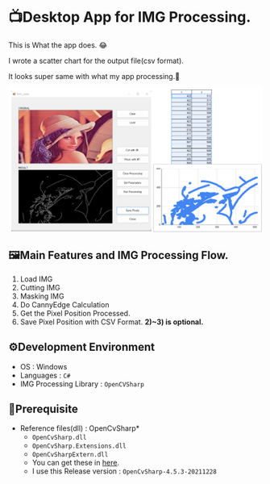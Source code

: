 ﻿# 📺Desktop App for IMG Processing.
This is What the app does. 😂

I wrote a scatter chart for the output file(csv format).

It looks super same with what my app processing.🤤

![img for app appearance](https://github.com/SanhoLee/IMGPROCAPP_WINDESKTOP/blob/master/img/overall_appearance_and_result.png?raw=true)

## 🖼Main Features and IMG Processing Flow.
1. Load IMG
2. Cutting IMG
3. Masking IMG
4. Do CannyEdge Calculation
5. Get the Pixel Position Processed.
6. Save Pixel Position with CSV Format.
**2)~3) is optional.**


## ⚙️Development Environment
* OS : Windows
* Languages : `C#`
* IMG Processing Library : `OpenCVSharp`



## 📃Prerequisite
* Reference files(dll) : OpenCvSharp*
	* `OpenCvSharp.dll`
	* `OpenCvSharp.Extensions.dll`
	* `OpenCvSharpExtern.dll`
	* You can get these in [here](https://github.com/shimat/opencvsharp/releases).
	* I use this Release version : `OpenCvSharp-4.5.3-20211228`






